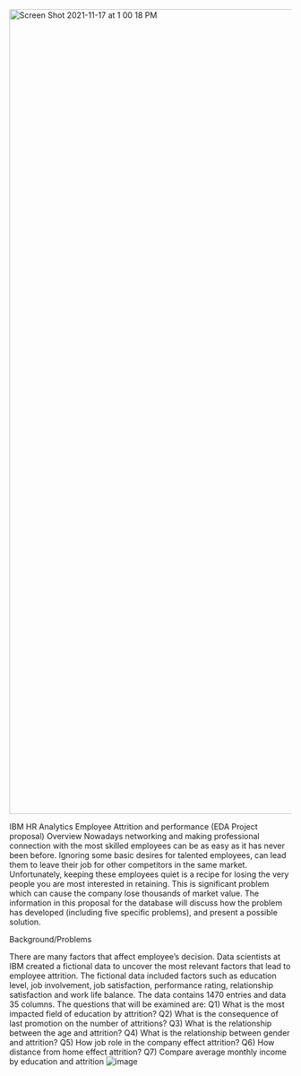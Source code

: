 <img width="1436" alt="Screen Shot 2021-11-17 at 1 00 18 PM" src="https://user-images.githubusercontent.com/93076382/142348440-e28b0b49-0b37-4dac-aa87-d5e25a427fec.png">

IBM HR Analytics Employee Attrition and performance (EDA Project proposal)
Overview
Nowadays networking and making professional connection with the most skilled employees can be as easy as it has never been before. Ignoring some basic desires for talented employees, can lead them to leave their job for other competitors in the same market.  Unfortunately, keeping these employees quiet is a recipe for losing the very people you are most interested in retaining. This is significant problem which can cause the company lose thousands of market value. The information in this proposal for the database will discuss how the problem has developed (including five specific problems), and present a possible solution. 

Background/Problems 

There are many factors that affect employee’s decision. Data scientists at IBM created a fictional data to uncover the most relevant factors that lead to employee attrition. The fictional data included factors such as education level, job involvement, job satisfaction, performance rating, relationship satisfaction and work life balance. The data contains 1470 entries and data 35 columns.
The questions that will be examined are:
	Q1) What is the most impacted field of education by attrition?
	Q2) What is the consequence of last promotion on the number of attritions?
	Q3) What is the relationship between the age and attrition?
	Q4) What is the relationship between gender and attrition?
	Q5) How job role in the company effect attrition?
	Q6) How distance from home effect attrition?
	Q7) Compare average monthly income by education and attrition
![image](https://user-images.githubusercontent.com/93076382/142348737-f42e8bc8-e5fc-4cad-ae0e-a0fd9b75c24b.png)

